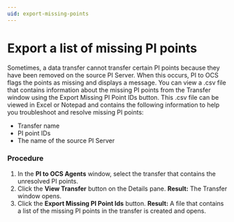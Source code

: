 ```yaml
---
uid: export-missing-points
---
```



# Export a list of missing PI points

Sometimes, a data transfer cannot transfer certain PI points because they have been removed on the source PI Server. When this occurs, PI to OCS flags the points as missing and displays a message.  You can view a .csv file that contains information about the missing PI points from the Transfer window using the Export Missing PI Point IDs button. This .csv file can be viewed in Excel or Notepad and contains the following information to help you troubleshoot and resolve missing PI points:

- Transfer name
- PI point IDs
- The name of the source PI Server

### Procedure

1. In the **PI to OCS Agents** window, select the transfer that contains the unresolved PI points.
2. Click the **View Transfer** button on the Details pane.
   **Result:** The Transfer window opens.
3. Click the **Export Missing PI Point Ids** button.
   **Result:** A file that contains a list of the missing PI points in the transfer is created and opens.

